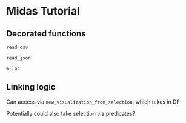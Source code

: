 # Midas Tutorial

## Decorated functions

`read_csv`

`read_json`

`m_loc`

## Linking logic

Can access via `new_visualization_from_selection`, which takes in DF

Potentially could also take selection via predicates?

